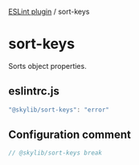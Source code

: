 [ESLint plugin](index.md) / sort-keys

# sort-keys

Sorts object properties.

## eslintrc.js

```ts
"@skylib/sort-keys": "error"
```

## Configuration comment

```ts
// @skylib/sort-keys break
```
